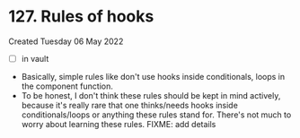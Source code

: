 # 127. Rules of hooks
Created Tuesday 06 May 2022
- [ ] in vault

- Basically, simple rules like don't use hooks inside conditionals, loops in the component function.
- To be honest, I don't think these rules should be kept in mind actively, because it's really rare that one thinks/needs hooks inside conditionals/loops or anything these rules stand for. There's not much to worry about learning these rules.
FIXME: add details